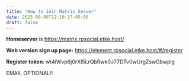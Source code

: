 ```yaml
---
title: "How to Join Matrix Server"
date: 2025-08-06T12:10:37-05:00
draft: false
---
```

**Homeserver** is https://matrix.rpsocial.etke.host/ 

**Web version sign up page:** https://element.rpsocial.etke.host/#/register

**Register token**: wt4iWvp6j0rXI5LrQbRwk0J77DTv0wUrgZswGbwpig

EMAIL OPTIONAL!!

